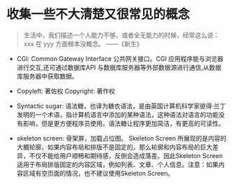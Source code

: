 # 收集一些不大清楚又很常见的概念

> 生活中，我们描述一个人能力不够，或者全无能力的时候，经常这么说：xxx 在 yyy 方面根本没概念。 ——《新生》

- CGI: Common Gateway Interface 公共网关接口。CGI 应用程序能与浏览器进行交互,还可通过数据库API 与数据库服务器等外部数据源进行通信,从数据库服务器中获取数据。

- Copyleft: 著佐权 Copyright: 著作权

- Syntactic sugar: 语法糖，也译为糖衣语法，是由英国计算机科学家彼得·兰丁发明的一个术语，指计算机语言中添加的某种语法，这种语法对语言的功能没有影响，但是更方便程序员使用。语法糖让程序更加简洁，有更高的可读性。

- skeleton screen: 骨架屏，加载占位图。 Skeleton Screen 所展现的是内容的大概轮廓，如果内容布局和排版不是固定的，那么轮廓和内容布局的巨大差异，不仅不能给用户顺畅和期待感，反倒会造成落差。因此Skeleton Screen适用于布局排版固定的内容区域，例如列表、文章、个人信息。注意：如果内容区域有空页面的情况，也不建议使用Skeleton Screen。